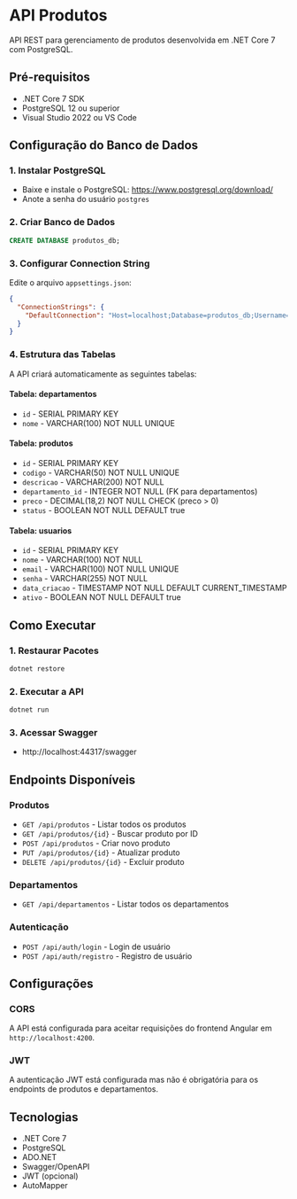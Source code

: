 # API Produtos

API REST para gerenciamento de produtos desenvolvida em .NET Core 7 com PostgreSQL.

## Pré-requisitos

- .NET Core 7 SDK
- PostgreSQL 12 ou superior
- Visual Studio 2022 ou VS Code

## Configuração do Banco de Dados

### 1. Instalar PostgreSQL
- Baixe e instale o PostgreSQL: https://www.postgresql.org/download/
- Anote a senha do usuário `postgres`

### 2. Criar Banco de Dados
```sql
CREATE DATABASE produtos_db;
```

### 3. Configurar Connection String
Edite o arquivo `appsettings.json`:
```json
{
  "ConnectionStrings": {
    "DefaultConnection": "Host=localhost;Database=produtos_db;Username=postgres;Password=SUA_SENHA"
  }
}
```

### 4. Estrutura das Tabelas
A API criará automaticamente as seguintes tabelas:

#### Tabela: departamentos
- `id` - SERIAL PRIMARY KEY
- `nome` - VARCHAR(100) NOT NULL UNIQUE

#### Tabela: produtos
- `id` - SERIAL PRIMARY KEY
- `codigo` - VARCHAR(50) NOT NULL UNIQUE
- `descricao` - VARCHAR(200) NOT NULL
- `departamento_id` - INTEGER NOT NULL (FK para departamentos)
- `preco` - DECIMAL(18,2) NOT NULL CHECK (preco > 0)
- `status` - BOOLEAN NOT NULL DEFAULT true

#### Tabela: usuarios
- `id` - SERIAL PRIMARY KEY
- `nome` - VARCHAR(100) NOT NULL
- `email` - VARCHAR(100) NOT NULL UNIQUE
- `senha` - VARCHAR(255) NOT NULL
- `data_criacao` - TIMESTAMP NOT NULL DEFAULT CURRENT_TIMESTAMP
- `ativo` - BOOLEAN NOT NULL DEFAULT true

## Como Executar

### 1. Restaurar Pacotes
```bash
dotnet restore
```

### 2. Executar a API
```bash
dotnet run
```

### 3. Acessar Swagger
- http://localhost:44317/swagger

## Endpoints Disponíveis

### Produtos
- `GET /api/produtos` - Listar todos os produtos
- `GET /api/produtos/{id}` - Buscar produto por ID
- `POST /api/produtos` - Criar novo produto
- `PUT /api/produtos/{id}` - Atualizar produto
- `DELETE /api/produtos/{id}` - Excluir produto

### Departamentos
- `GET /api/departamentos` - Listar todos os departamentos

### Autenticação
- `POST /api/auth/login` - Login de usuário
- `POST /api/auth/registro` - Registro de usuário

## Configurações

### CORS
A API está configurada para aceitar requisições do frontend Angular em `http://localhost:4200`.

### JWT
A autenticação JWT está configurada mas não é obrigatória para os endpoints de produtos e departamentos.

## Tecnologias

- .NET Core 7
- PostgreSQL
- ADO.NET
- Swagger/OpenAPI
- JWT (opcional)
- AutoMapper
